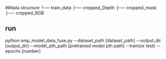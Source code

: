 
##data structure
└── train_data
    ├── cropped_Depth
    ├── cropped_mask
    ├── cropped_RGB

## run
python smp_model_data_fuse.py --dataset_path [dataset_path] --output_dir [output_dir] --model_pth_path [pretrained model pth path] --train(or test) --epochs [number]
